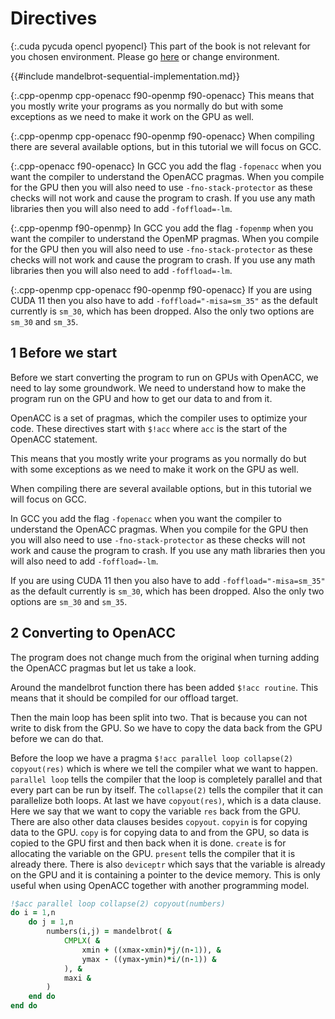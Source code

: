 # Directives

{:.cuda pycuda opencl pyopencl}
This part of the book is not relevant for you chosen environment. Please go
[here](./native.md) or change environment.

{{#include mandelbrot-sequential-implementation.md}}

{:.cpp-openmp cpp-openacc f90-openmp f90-openacc}
This means that you mostly write your programs as you normally do but with some
exceptions as we need to make it work on the GPU as well.

{:.cpp-openmp cpp-openacc f90-openmp f90-openacc}
When compiling there are several available options, but in this tutorial we will
focus on GCC.

{:.cpp-openacc f90-openacc}
In GCC you add the flag `-fopenacc` when you want the compiler to understand the
OpenACC pragmas. When you compile for the GPU then you will also need to use
`-fno-stack-protector` as these checks will not work and cause the program to
crash. If you use any math libraries then you will also need to add
`-foffload=-lm`.

{:.cpp-openmp f90-openmp}
In GCC you add the flag `-fopenmp` when you want the compiler to understand the
OpenMP pragmas. When you compile for the GPU then you will also need to use
`-fno-stack-protector` as these checks will not work and cause the program to
crash. If you use any math libraries then you will also need to add
`-foffload=-lm`.

{:.cpp-openmp cpp-openacc f90-openmp f90-openacc}
If you are using CUDA 11 then you also have to add `-foffload="-misa=sm_35"` as
the default currently is `sm_30`, which has been dropped. Also the only two
options are `sm_30` and `sm_35`.

1 Before we start
-----------------
Before we start converting the program to run on GPUs with OpenACC, we need to lay
some groundwork. We need to understand how to make the program run on the GPU and
how to get our data to and from it.

OpenACC is a set of pragmas, which the compiler uses to optimize your code. These
directives start with `$!acc` where `acc` is the start of the OpenACC
statement.

This means that you mostly write your programs as you normally do but with some
exceptions as we need to make it work on the GPU as well.

When compiling there are several available options, but in this tutorial we will
focus on GCC.

In GCC you add the flag `-fopenacc` when you want the compiler to understand the
OpenACC pragmas. When you compile for the GPU then you will also need to use
`-fno-stack-protector` as these checks will not work and cause the program to
crash. If you use any math libraries then you will also need to add
`-foffload=-lm`.

If you are using CUDA 11 then you also have to add `-foffload="-misa=sm_35"` as
the default currently is `sm_30`, which has been dropped. Also the only two
options are `sm_30` and `sm_35`.


2 Converting to OpenACC
----------------------
The program does not change much from the original when turning adding the
OpenACC pragmas but let us take a look.

Around the mandelbrot function there has been added `$!acc routine`. This means
that it should be compiled for our offload target.

Then the main loop has been split into two. That is because you can not write to
disk from the GPU. So we have to copy the data back from the GPU before we can do
that.

Before the loop we have a pragma
`$!acc parallel loop collapse(2) copyout(res)`
which is where we tell the compiler what we want to happen.
`parallel loop` tells the compiler that the loop is completely parallel and that
every part can be run by itself. The `collapse(2)` tells the compiler that it can
parallelize both loops. At last we have `copyout(res)`, which is a
data clause. Here we say that we want to copy the variable `res` back from the
GPU.  There are also other data clauses besides `copyout`. `copyin` is for
copying data to the GPU. `copy` is for copying data to and from the GPU, so data
is copied to the GPU first and then back when it is done. `create` is for
allocating the variable on the GPU. `present` tells the compiler that it is
already there. There is also `deviceptr` which says that the variable is already
on the GPU and it is containing a pointer to the device memory. This is only
useful when using OpenACC together with another programming model.

```f90
!$acc parallel loop collapse(2) copyout(numbers)
do i = 1,n
    do j = 1,n
        numbers(i,j) = mandelbrot( &
            CMPLX( &
                xmin + ((xmax-xmin)*j/(n-1)), &
                ymax - ((ymax-ymin)*i/(n-1)) &
            ), &
            maxi &
        )
    end do
end do
```
